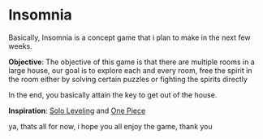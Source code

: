 # Insomnia
Basically, Insomnia is a concept game that i plan to make in the next few weeks.

**Objective**: The objective of this game is that there are multiple rooms in a large house, our goal is to explore each and every room, free the spirit in the room either by solving certain puzzles or fighting the spirits directly

In the end, you basically attain the key to get out of the house.

**Inspiration**: [Solo Leveling](https://mangareader.to/solo-leveling-21) and [One Piece](https://en.wikipedia.org/wiki/One_Piece)

ya, thats all for now, i hope you all enjoy the game, thank you
